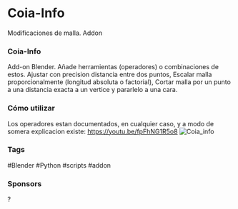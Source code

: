 # Coia-Info
Modificaciones de malla. Addon
### Coia-Info
Add-on Blender.
Añade herramientas (operadores) o combinaciones de estos.
Ajustar con precision distancia entre dos puntos, Escalar malla proporcionalmente (longitud absoluta o factorial), Cortar malla por un punto a una distancia exacta a un vertice y pararlelo a una cara.

### Cómo utilizar
Los operadores estan documentados, en cualquier caso,
y a modo de somera explicacion existe: https://youtu.be/fpFhNG1R5o8
![Coia_info](https://github.com/coiapy/Coia-Info/assets/161734611/626b112c-b9f8-4e01-84f6-a931472e50e2)

### Tags
#Blender #Python #scripts #addon 

### Sponsors
?
